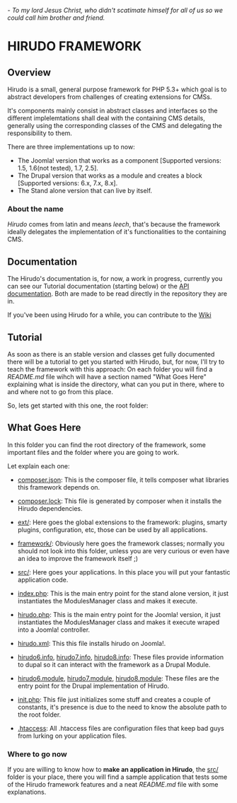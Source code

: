 *\- To my lord Jesus Christ, who didn't scatimate himself for all of us so we could call him brother and friend.*

HIRUDO FRAMEWORK
================

Overview
--------

Hirudo is a small, general purpose framework for PHP 5.3+ which goal is to abstract 
developers from challenges of creating extensions for CMSs.

It's components mainly consist in abstract classes and interfaces so the different
implelemtations shall deal with the containing CMS details, generally using the
corresponding classes of the CMS and delegating the responsibility to them.

There are three implementations up to now:

* The Joomla! version that works as a component [Supported versions: 1.5, 1.6(not tested), 1.7, 2.5].
* The Drupal version that works as a module and creates a block [Supported versions: 6.x, 7.x, 8.x].
* The Stand alone version that can live by itself.

### About the name

*Hirudo* comes from latin and means *leech*, that's because the framework ideally
delegates the implementation of it's functionalities to the containing CMS.

Documentation
-------------

The Hirudo's documentation is, for now, a work in progress, currently you can see our
Tutorial documentation (starting below) or the [API documentation](https://github.com/JeyDotC/Hirudo-docs).
Both are made to be read directly in the repository they are in.

If you've been using Hirudo for a while, you can contribute to the [Wiki](https://github.com/JeyDotC/Hirudo/wiki)

Tutorial
--------

As soon as there is an stable version and classes get fully documented there will be a 
tutorial to get you started with Hirudo, but, for now, I'll try to teach the 
framework with this approach: On each folder you will find a *README.md* file wihch will have
a section named "What Goes Here" explaining what is inside the directory, what
can you put in there, where to and where not to go from this place.

So, lets get started with this one, the root folder:

What Goes Here
--------------

In this folder you can find the root directory of the framework, some important
files and the folder where you are going to work. 

Let explain each one:

* [composer.json](http://github.com/JeyDotC/Hirudo/tree/master/composer.json): This is the composer file, it tells composer what libraries this framework depends on.

* [composer.lock](http://github.com/JeyDotC/Hirudo/tree/master/composer.lock): This file is generated by composer when it installs the Hirudo dependencies.

* [ext/](http://github.com/JeyDotC/Hirudo/tree/master/ext): Here goes the global extensions to the framework: plugins, smarty plugins, configuration, etc, those can be used by all applications.

* [framework/](http://github.com/JeyDotC/Hirudo/tree/master/framework): Obviously here goes the framework classes; normally you should not
look into this folder, unless you are very curious or even have an idea to improve
the framework itself ;)

* [src/](http://github.com/JeyDotC/Hirudo/tree/master/src): Here goes your applications. In this place you will put your fantastic 
application code.

* [index.php](http://github.com/JeyDotC/Hirudo/blob/master/index.php): This is the main entry point for the stand alone version, it just instantiates
the ModulesManager class and makes it execute.

* [hirudo.php](http://github.com/JeyDotC/Hirudo/blob/master/hirudo.php): This is the main entry point for the Joomla! version, it just instantiates the ModulesManager class and makes it execute wraped into a Joomla! controller.
* [hirudo.xml](http://github.com/JeyDotC/Hirudo/blob/master/hirudo.xml): This this file installs hirudo on Joomla!.

* [hirudo6.info](http://github.com/JeyDotC/Hirudo/blob/master/hirudo6.info),
[hirudo7.info](http://github.com/JeyDotC/Hirudo/blob/master/hirudo7.info),
[hirudo8.info](http://github.com/JeyDotC/Hirudo/blob/master/hirudo8.info): These files provide information to dupal so it can interact with the framework as a Drupal Module.

* [hirudo6.module](http://github.com/JeyDotC/Hirudo/blob/master/hirudo6.module),
[hirudo7.module](http://github.com/JeyDotC/Hirudo/blob/master/hirudo7.module),
[hirudo8.module](http://github.com/JeyDotC/Hirudo/blob/master/hirudo8.module): These files are the entry point for the Drupal implementation of Hirudo.

* [init.php](http://github.com/JeyDotC/Hirudo/blob/master/init.php): This file just initializes some stuff and creates a couple of constants, it's presence
is due to the need to know the absolute path to the root folder.

* [.htaccess](http://github.com/JeyDotC/Hirudo/blob/master/.htaccess): All .htaccess files are configuration files that keep bad guys from lurking on your application files.

### Where to go now

If you are willing to know how to **make an application in Hirudo**, the [src/](http://github.com/JeyDotC/Hirudo/tree/master/src) folder
is your place, there you will find a sample application that tests some of the
Hirudo framework features and a neat *README.md* file with some explanations.